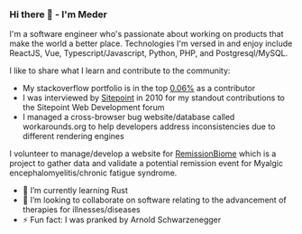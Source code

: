 ### Hi there 👋 - I'm Meder

I'm a software engineer who's passionate about working on products that make the world a better place. Technologies I'm versed in and enjoy include ReactJS, Vue, Typescript/Javascript, Python, PHP, and Postgresql/MySQL.

I like to share what I learn and contribute to the community: 
- My stackoverflow portfolio is in the top <a href="https://stackoverflow.com/users/145190/meder-omuraliev">0.06%</a> as a contributor
- I was interviewed by <a href="https://sitepoint.com/">Sitepoint</a> in 2010 for my standout contributions to the Sitepoint Web Development forum
- I managed a cross-browser bug website/database called workarounds.org to help developers address inconsistencies due to different rendering engines

I volunteer to manage/develop a website for <a href="https://remissionbiome.org/">RemissionBiome</a> which is a project to gather data and validate a potential remission event for Myalgic encephalomyelitis/chronic fatigue syndrome.

- 🌱 I’m currently learning Rust
- 👯 I’m looking to collaborate on software relating to the advancement of therapies for illnesses/diseases
- ⚡ Fun fact: I was pranked by Arnold Schwarzenegger

<!--
**medero/medero** is a ✨ _special_ ✨ repository because its `README.md` (this file) appears on your GitHub profile.

Here are some ideas to get you started:

- 🔭 I’m currently working on ...
- 👯 I’m looking to collaborate on ...
- 🤔 I’m looking for help with ...
- 💬 Ask me about ...
- 📫 How to reach me: ...
- 😄 Pronouns: ...
- ⚡ Fun fact: ...
-->
